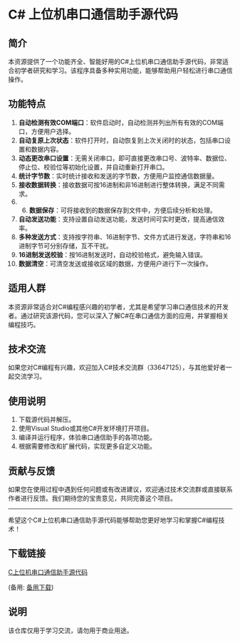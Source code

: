 # C# 上位机串口通信助手源代码

## 简介

本资源提供了一个功能齐全、智能好用的C#上位机串口通信助手源代码，非常适合初学者研究和学习。该程序具备多种实用功能，能够帮助用户轻松进行串口通信操作。

## 功能特点

1. **自动检测有效COM端口**：软件启动时，自动检测并列出所有有效的COM端口，方便用户选择。
2. **自动复原上次状态**：软件打开时，自动恢复到上次关闭时的状态，包括串口设置和数据内容。
3. **动态更改串口设置**：无需关闭串口，即可直接更改串口号、波特率、数据位、停止位、校验位等初始化设置，并自动重新打开串口。
4. **统计字节数**：实时统计接收和发送的字节数，方便用户监控通信数据量。
5. **接收数据转换**：接收数据可按16进制和非16进制进行整体转换，满足不同需求。
6. 6. **数据保存**：可将接收到的数据保存到文件中，方便后续分析和处理。
7. **自动发送功能**：支持设置自动发送功能，发送时间可实时更改，提高通信效率。
8. **多种发送方式**：支持按字符串、16进制字节、文件方式进行发送，字符串和16进制字节可分别存储，互不干扰。
9. **16进制发送校验**：按16进制发送时，自动校验格式，避免输入错误。
10. **数据清空**：可清空发送或接收区域的数据，方便用户进行下一次操作。

## 适用人群

本资源非常适合对C#编程感兴趣的初学者，尤其是希望学习串口通信技术的开发者。通过研究该源代码，您可以深入了解C#在串口通信方面的应用，并掌握相关编程技巧。

## 技术交流

如果您对C#编程有兴趣，欢迎加入C#技术交流群（33647125），与其他爱好者一起交流学习。

## 使用说明

1. 下载源代码并解压。
2. 使用Visual Studio或其他C#开发环境打开项目。
3. 编译并运行程序，体验串口通信助手的各项功能。
4. 根据需要修改和扩展代码，实现更多自定义功能。

## 贡献与反馈

如果您在使用过程中遇到任何问题或有改进建议，欢迎通过技术交流群或直接联系作者进行反馈。我们期待您的宝贵意见，共同完善这个项目。

---

希望这个C#上位机串口通信助手源代码能够帮助您更好地学习和掌握C#编程技术！

## 下载链接
[C上位机串口通信助手源代码](https://pan.quark.cn/s/76352a64e5a5) 

(备用: [备用下载](https://pan.baidu.com/s/1fxfy5bWVVjKEix8GnQwlgA?pwd=1234))

## 说明

该仓库仅用于学习交流，请勿用于商业用途。
